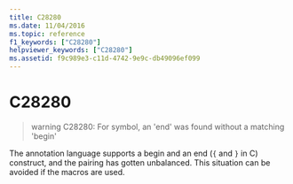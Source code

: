 ```yaml
---
title: C28280
ms.date: 11/04/2016
ms.topic: reference
f1_keywords: ["C28280"]
helpviewer_keywords: ["C28280"]
ms.assetid: f9c989e3-c11d-4742-9e9c-db49096ef099
---
```

# C28280

> warning C28280: For symbol, an 'end' was found without a matching 'begin'

The annotation language supports a begin and an end (`{` and `}` in C) construct, and the pairing has gotten unbalanced. This situation can be avoided if the macros are used.
